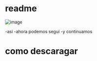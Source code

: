 # readme
![image](https://github.com/mikkype/readme/assets/132553322/12f07834-7da6-47c2-8203-092314ce90bb)

-asi
-ahora podemos segui
-y continuamos

# como descaragar
